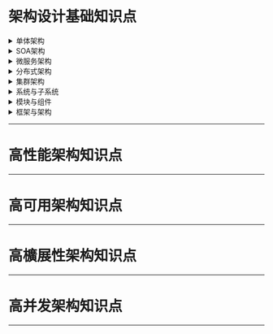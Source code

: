 


# 架构设计基础知识点

<details>
<summary>单体架构</summary>
  
* [单体架构,SOA架构,微服务架构,分布式架构,集群架构](https://www.jianshu.com/p/92ca0bfbd52f)

</details>  

<details>
<summary>SOA架构</summary>
  
* [单体架构,SOA架构,微服务架构,分布式架构,集群架构](https://www.jianshu.com/p/92ca0bfbd52f)

</details>  

<details>
<summary>微服务架构</summary>
  
* [单体架构,SOA架构,微服务架构,分布式架构,集群架构](https://www.jianshu.com/p/92ca0bfbd52f)

<details>
<summary>架构是什麽？架构设计目的是什麽？</summary>
  


</details> 


</details>  

<details>
<summary>分布式架构</summary>
  
* [单体架构,SOA架构,微服务架构,分布式架构,集群架构](https://www.jianshu.com/p/92ca0bfbd52f)

</details>  

<details>
<summary>集群架构</summary>
  
* [单体架构,SOA架构,微服务架构,分布式架构,集群架构](https://www.jianshu.com/p/92ca0bfbd52f)

</details>  

<details>
<summary>系统与子系统</summary>
  


</details>  

<details>
<summary>模块与组件</summary>
  


</details>  

<details>
<summary>框架与架构</summary>
  


</details>  

---

# 高性能架构知识点

---

# 高可用架构知识点

---

# 高櫎展性架构知识点

---

# 高并发架构知识点

---
